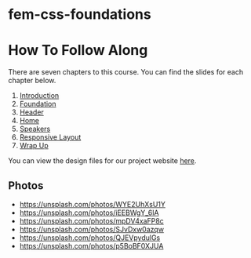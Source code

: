 # fem-css-foundations

# How To Follow Along
There are seven chapters to this course. You can find the slides for each chapter below.
1. [Introduction](https://static.frontendmasters.com/assets/courses/2023-08-30-css-foundations/css-foundations-introduction.pdf)
2. [Foundation](https://static.frontendmasters.com/assets/courses/2023-08-30-css-foundations/css-foundations-foundation.pdf)
3. [Header](https://static.frontendmasters.com/assets/courses/2023-08-30-css-foundations/css-foundations-header.pdf)
4. [Home](https://static.frontendmasters.com/assets/courses/2023-08-30-css-foundations/css-foundations-home.pdf)
5. [Speakers](https://static.frontendmasters.com/assets/courses/2023-08-30-css-foundations/css-foundations-speakers.pdf)
6. [Responsive Layout](https://static.frontendmasters.com/assets/courses/2023-08-30-css-foundations/css-foundations-responsive-layout.pdf)
7. [Wrap Up](https://static.frontendmasters.com/assets/courses/2023-08-30-css-foundations/css-foundations-wrap-up.pdf)

You can view the design files for our project website [here](https://www.figma.com/file/LEzNgBz63KLExeHNUyLCwH/FEM-CSS?type=design&node-id=0-1).

## Photos
- https://unsplash.com/photos/WYE2UhXsU1Y
- https://unsplash.com/photos/iEEBWgY_6lA
- https://unsplash.com/photos/mpDV4xaFP8c
- https://unsplash.com/photos/SJvDxw0azqw
- https://unsplash.com/photos/QJEVpydulGs
- https://unsplash.com/photos/p5BoBF0XJUA